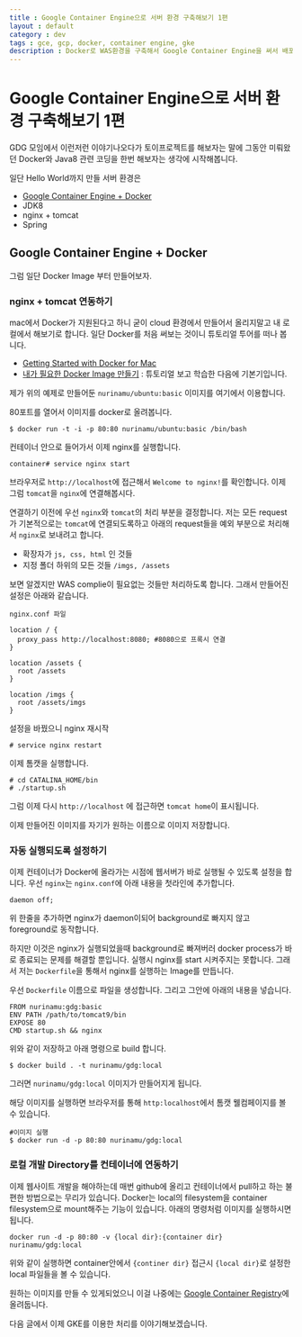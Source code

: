 ```yaml
---
title : Google Container Engine으로 서버 환경 구축해보기 1편
layout : default
category : dev
tags : gce, gcp, docker, container engine, gke
description : Docker로 WAS환경을 구축해서 Google Container Engine을 써서 배포해보자.
---
```


# Google Container Engine으로 서버 환경 구축해보기 1편

GDG 모임에서 이런저런 이야기나오다가 토이프로젝트를 해보자는 말에 그동안 미뤄왔던 Docker와 Java8 관련 코딩을 한번 해보자는 생각에 시작해봅니다.

일단 Hello World까지 만들 서버 환경은
- [Google Container Engine + Docker](#1st)
- JDK8
- nginx + tomcat
- Spring

## <a name="1st"></a>Google Container Engine + Docker
그럼 일단 Docker Image 부터 만들어보자.

### nginx + tomcat 연동하기

mac에서 Docker가 지원된다고 하니 굳이 cloud 환경에서 만들어서 올리지말고 내 로컬에서 해보기로 합니다. 일단 Docker를 처음 써보는 것이니 튜토리얼 투어를 떠나 봅니다.
- [Getting Started with Docker for Mac](https://docs.docker.com/docker-for-mac/)
- [내가 필요한 Docker Image 만들기](http://www.nurinamu.com/dev/2016/07/04/create-a-docker-image/) : 튜토리얼 보고 학습한 다음에 기본기입니다.

제가 위의 예제로 만들어둔 `nurinamu/ubuntu:basic` 이미지를 여기에서 이용합니다.

80포트를 열어서 이미지를 docker로 올려봅니다.
```
$ docker run -t -i -p 80:80 nurinamu/ubuntu:basic /bin/bash
```

컨테이너 안으로 들어가서 이제 nginx를 실행합니다.

```
container# service nginx start
```

브라우저로 `http://localhost`에 접근해서 `Welcome to nginx!`를 확인합니다. 이제 그럼 `tomcat`을 `nginx`에 연결해봅시다.

연결하기 이전에 우선 `nginx`와 `tomcat`의 처리 부분을 결정합니다. 저는 모든 request가 기본적으로는 `tomcat`에 연결되도록하고 아래의 request들을 예외 부분으로 처리해서 `nginx`로 보내려고 합니다.

- 확장자가 `js, css, html` 인 것들
- 지정 폴더 하위의 모든 것들 `/imgs, /assets`

보면 알겠지만 WAS complie이 필요없는 것들만 처리하도록 합니다.
그래서 만들어진 설정은 아래와 같습니다.

```
nginx.conf 파일

location / {
  proxy_pass http://localhost:8080; #8080으로 프록시 연결
}

location /assets {
  root /assets
}

location /imgs {
  root /assets/imgs
}
```

설정을 바꿨으니 nginx 재시작

```
# service nginx restart
```

이제 톰캣을 실행합니다.

```
# cd CATALINA_HOME/bin
# ./startup.sh
```

그럼 이제 다시 `http://localhost` 에 접근하면 `tomcat home`이 표시됩니다.

이제 만들어진 이미지를 자기가 원하는 이름으로 이미지 저장합니다.

### 자동 실행되도록 설정하기
이제 컨테이너가 Docker에 올라가는 시점에 웹서버가 바로 실행될 수 있도록 설정을 합니다. 우선 `nginx`는 `nginx.conf`에 아래 내용을 첫라인에 추가합니다.

```
daemon off;
```

위 한줄을 추가하면 nginx가 daemon이되어 background로 빠지지 않고 foreground로 동작합니다.

하지만 이것은 nginx가 실행되었을때 background로 빠져버러 docker process가 바로 종료되는 문제를 해결할 뿐입니다. 실행시 nginx를 start 시켜주지는 못합니다. 그래서 저는 `Dockerfile`을 통해서 nginx를 실행하는 Image를 만듭니다.

우선 `Dockerfile` 이름으로 파일을 생성합니다. 그리고 그안에 아래의 내용을 넣습니다.

```
FROM nurinamu:gdg:basic
ENV PATH /path/to/tomcat9/bin
EXPOSE 80
CMD startup.sh && nginx
```

위와 같이 저장하고 아래 명령으로 build 합니다.

```
$ docker build . -t nurinamu/gdg:local
```

그러면 `nurinamu/gdg:local` 이미지가 만들어지게 됩니다.

해당 이미지를 실행하면 브라우저를 통해 `http:localhost`에서 톰캣 웰컴페이지를 볼 수 있습니다.

```
#이미지 실행
$ docker run -d -p 80:80 nurinamu/gdg:local
```

### 로컬 개발 Directory를 컨테이너에 연동하기

이제 웹사이트 개발을 해야하는데 매번 github에 올리고 컨테이너에서 pull하고 하는 불편한 방법으로는 무리가 있습니다. Docker는 local의 filesystem을 container filesystem으로 mount해주는 기능이 있습니다. 아래의 명령처럼 이미지를 실행하시면 됩니다.

```
docker run -d -p 80:80 -v {local dir}:{container dir} nurinamu/gdg:local
```

위와 같이 실행하면 container안에서 `{continer dir}` 접근시 `{local dir}`로 설정한 local 파일들을 볼 수 있습니다.

원하는 이미지를 만들 수 있게되었으니 이걸 나중에는 [Google Container Registry](https://cloud.google.com/container-registry/)에 올려둡니다.

다음 글에서 이제 GKE를 이용한 처리를 이야기해보겠습니다.
